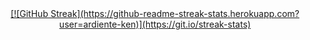 <div align="center">
  <a href="https://git.io/streak-stats">
    [![GitHub Streak](https://github-readme-streak-stats.herokuapp.com?user=ardiente-ken)](https://git.io/streak-stats)
  </a>
</div>
